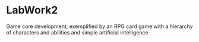 # LabWork2
Game core development, exemplified by an RPG card game with a hierarchy of characters and abilities and simple artificial intelligence
